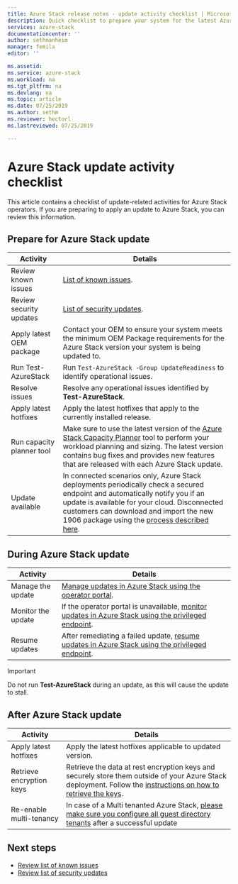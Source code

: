 ```yaml
---
title: Azure Stack release notes - update activity checklist | Microsoft Docs
description: Quick checklist to prepare your system for the latest Azure Stack update.
services: azure-stack
documentationcenter: ''
author: sethmanheim
manager: femila
editor: ''

ms.assetid:  
ms.service: azure-stack
ms.workload: na
ms.tgt_pltfrm: na
ms.devlang: na
ms.topic: article
ms.date: 07/25/2019
ms.author: sethm
ms.reviewer: hectorl
ms.lastreviewed: 07/25/2019

---
```


# Azure Stack update activity checklist

This article contains a checklist of update-related activities for Azure Stack operators. If you are preparing to apply an update to Azure Stack, you can review this information.

## Prepare for Azure Stack update

| Activity                     | Details                                                   |
|------------------------------|-----------------------------------------------------------|
| Review known issues     | [List of known issues](azure-stack-release-notes-known-issues-1906.md).                |
| Review security updates | [List of security updates](azure-stack-release-notes-security-updates-1906.md).      |
| Apply latest OEM package | Contact your OEM to ensure your system meets the minimum OEM Package requirements for the Azure Stack version your system is being updated to. |
| Run Test-AzureStack     | Run `Test-AzureStack -Group UpdateReadiness` to identify operational issues.      |
| Resolve issues          | Resolve any operational issues identified by **Test-AzureStack**.                |
| Apply latest hotfixes   | Apply the latest hotfixes that apply to the currently installed release.         |
| Run capacity planner tool   | Make sure to use the latest version of the [Azure Stack Capacity Planner](https://aka.ms/azstackcapacityplanner) tool to perform your workload planning and sizing. The latest version contains bug fixes and provides new features that are released with each Azure Stack update. |
| Update available        | In connected scenarios only, Azure Stack deployments periodically check a secured endpoint and automatically notify you if an update is available for your cloud. Disconnected customers can download and import the new 1906 package using the  [process described here](azure-stack-apply-updates.md). |


## During Azure Stack update

| Activity              | Details                                                                          |
|-----------------------|----------------------------------------------------------------------------------|
| Manage the update         | [Manage updates in Azure Stack using the operator portal](azure-stack-updates.md). |
| Monitor the update        | If the operator portal is unavailable, [monitor updates in Azure Stack using the privileged endpoint](azure-stack-monitor-update.md). |
| Resume updates            | After remediating a failed update, [resume updates in Azure Stack using the privileged endpoint](azure-stack-monitor-update.md). |

> [!IMPORTANT]  
> Do not run **Test-AzureStack** during an update, as this will cause the update to stall.

## After Azure Stack update

| Activity              | Details                                                                          |
|-----------------------|----------------------------------------------------------------------------------|
| Apply latest hotfixes | Apply the latest hotfixes applicable to updated version.                          |
| Retrieve encryption keys | Retrieve the data at rest encryption keys and securely store them outside of your Azure Stack deployment. Follow the [instructions on how to retrieve the keys](azure-stack-security-bitlocker.md). |
| Re-enable multi-tenancy | In case of a Multi tenanted Azure Stack, [please make sure you configure all guest directory tenants](https://docs.microsoft.com/en-us/azure-stack/operator/azure-stack-enable-multitenancy#configure-guest-directory) after a successful update |

## Next steps

- [Review list of known issues](azure-stack-release-notes-known-issues-1907.md)
- [Review list of security updates](azure-stack-release-notes-security-updates-1907.md)
